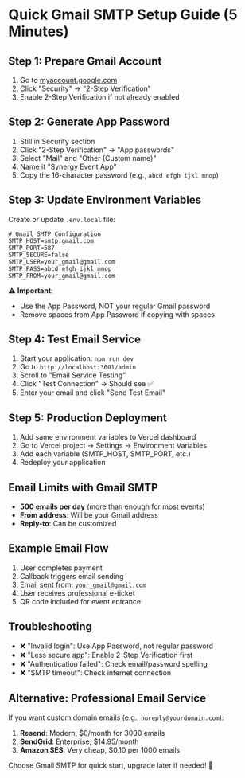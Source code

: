 # Quick Gmail SMTP Setup Guide (5 Minutes)

## Step 1: Prepare Gmail Account
1. Go to [myaccount.google.com](https://myaccount.google.com)
2. Click "Security" → "2-Step Verification" 
3. Enable 2-Step Verification if not already enabled

## Step 2: Generate App Password
1. Still in Security section
2. Click "2-Step Verification" → "App passwords"
3. Select "Mail" and "Other (Custom name)"
4. Name it "Synergy Event App"
5. Copy the 16-character password (e.g., `abcd efgh ijkl mnop`)

## Step 3: Update Environment Variables
Create or update `.env.local` file:

```env
# Gmail SMTP Configuration
SMTP_HOST=smtp.gmail.com
SMTP_PORT=587
SMTP_SECURE=false
SMTP_USER=your_gmail@gmail.com
SMTP_PASS=abcd efgh ijkl mnop
SMTP_FROM=your_gmail@gmail.com
```

⚠️ **Important**: 
- Use the App Password, NOT your regular Gmail password
- Remove spaces from App Password if copying with spaces

## Step 4: Test Email Service
1. Start your application: `npm run dev`
2. Go to `http://localhost:3001/admin`
3. Scroll to "Email Service Testing"
4. Click "Test Connection" → Should see ✅
5. Enter your email and click "Send Test Email"

## Step 5: Production Deployment
1. Add same environment variables to Vercel dashboard
2. Go to Vercel project → Settings → Environment Variables
3. Add each variable (SMTP_HOST, SMTP_PORT, etc.)
4. Redeploy your application

## Email Limits with Gmail SMTP
- **500 emails per day** (more than enough for most events)
- **From address**: Will be your Gmail address
- **Reply-to**: Can be customized

## Example Email Flow
1. User completes payment
2. Callback triggers email sending
3. Email sent from: `your_gmail@gmail.com`
4. User receives professional e-ticket
5. QR code included for event entrance

## Troubleshooting
- ❌ "Invalid login": Use App Password, not regular password
- ❌ "Less secure app": Enable 2-Step Verification first
- ❌ "Authentication failed": Check email/password spelling
- ❌ "SMTP timeout": Check internet connection

## Alternative: Professional Email Service
If you want custom domain emails (e.g., `noreply@yourdomain.com`):
1. **Resend**: Modern, $0/month for 3000 emails
2. **SendGrid**: Enterprise, $14.95/month
3. **Amazon SES**: Very cheap, $0.10 per 1000 emails

Choose Gmail SMTP for quick start, upgrade later if needed! 🚀
